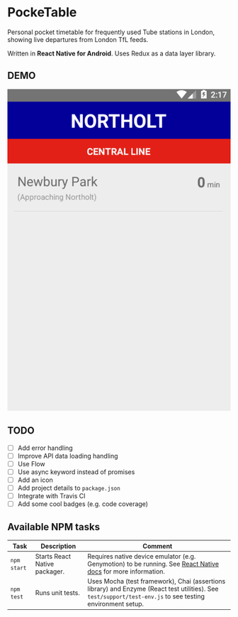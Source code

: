 # PockeTable

Personal pocket timetable for frequently used Tube stations in London, showing live departures from London TfL feeds.

Written in **React Native for Android**. Uses Redux as a data layer library.

## DEMO

![Demo](demo.gif)

## TODO
- [ ] Add error handling
- [ ] Improve API data loading handling
- [ ] Use Flow
- [ ] Use async keyword instead of promises
- [ ] Add an icon
- [ ] Add project details to `package.json`
- [ ] Integrate with Travis CI
- [ ] Add some cool badges (e.g. code coverage)

## Available NPM tasks

| Task | Description | Comment |
| ---- | ----------- | ------- |
| `npm start` | Starts React Native packager. | Requires native device emulator (e.g. Genymotion) to be running. See [React Native docs](https://facebook.github.io/react-native/docs/getting-started.html) for more information. |
| `npm test` | Runs unit tests. | Uses Mocha (test framework), Chai (assertions library) and Enzyme (React test utilities). See `test/support/test-env.js` to see testing environment setup. |
